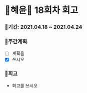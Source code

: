 # 🌼혜윤🌼 18회차 회고

### 🥕기간: 2021.04.18 ~ 2021.04.24

### 🍆주간계획

- [ ] 계획을
- [x] 쓰시오

### 🥦회고

- 회고를 쓰시오
